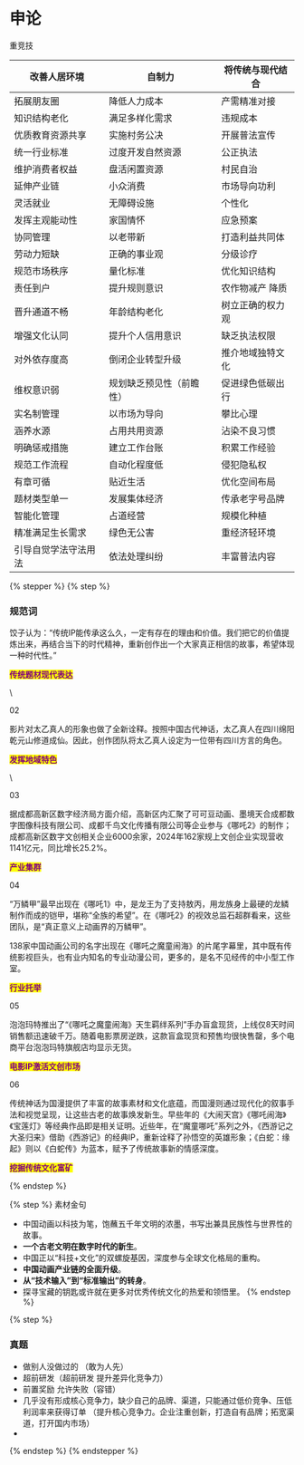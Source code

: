 # 申论

重竞技

| 改善人居环境     | 自制力          | 将传统与现代结合 |
| ---------- | ------------ | -------- |
| 拓展朋友圈      | 降低人力成本       | 产需精准对接   |
| 知识结构老化     | 满足多样化需求      | 违规成本     |
| 优质教育资源共享   | 实施村务公决       | 开展普法宣传   |
| 统一行业标准     | 过度开发自然资源     | 公正执法     |
| 维护消费者权益    | 盘活闲置资源       | 村民自治     |
| 延伸产业链      | 小众消费         | 市场导向功利   |
| 灵活就业       | 无障碍设施        | 个性化      |
| 发挥主观能动性    | 家国情怀         | 应急预案     |
| 协同管理       | 以老带新         | 打造利益共同体  |
| 劳动力短缺      | 正确的事业观       | 分级诊疗     |
| 规范市场秩序     | 量化标准         | 优化知识结构   |
| 责任到户       | 提升规则意识       | 农作物减产 降质 |
| 晋升通道不畅     | 年龄结构老化       | 树立正确的权力观 |
| 增强文化认同     | 提升个人信用意识     | 缺乏执法权限   |
| 对外依存度高     | 倒闭企业转型升级     | 推介地域独特文化 |
| 维权意识弱      | 规划缺乏预见性（前瞻性） | 促进绿色低碳出行 |
| 实名制管理      | 以市场为导向       | 攀比心理     |
| 涵养水源       | 占用共用资源       | 沾染不良习惯   |
| 明确惩戒措施     | 建立工作台账       | 积累工作经验   |
| 规范工作流程     | 自动化程度低       | 侵犯隐私权    |
| 有章可循       | 贴近生活         | 优化空间布局   |
| 题材类型单一     | 发展集体经济       | 传承老字号品牌  |
| 智能化管理      | 占道经营         | 规模化种植    |
| 精准满足生长需求   | 绿色无公害        | 重经济轻环境   |
| 引导自觉学法守法用法 | 依法处理纠纷       | 丰富普法内容   |

{% stepper %}
{% step %}
### 规范词

饺子认为：“传统IP能传承这么久，一定有存在的理由和价值。我们把它的价值提炼出来，再结合当下的时代精神，重新创作出一个大家真正相信的故事，希望体现一种时代性。”

<mark style="color:purple;">**传统题材现代表达**</mark>

\


02

影片对太乙真人的形象也做了全新诠释。按照中国古代神话，太乙真人在四川绵阳乾元山修道成仙。因此，创作团队将太乙真人设定为一位带有四川方言的角色。

<mark style="color:purple;">**发挥地域特色**</mark>

\


03

据成都高新区数字经济局方面介绍，高新区内汇聚了可可豆动画、墨境天合成都数字图像科技有限公司、成都千鸟文化传播有限公司等企业参与《哪吒2》的制作；成都高新区数字文创相关企业6000余家，2024年162家规上文创企业实现营收1141亿元，同比增长25.2%。

<mark style="color:purple;">**产业集群**</mark>



04

“万鳞甲”最早出现在《哪吒1》中，是龙王为了支持敖丙，用龙族身上最硬的龙鳞制作而成的铠甲，堪称“全族的希望”。在《哪吒2》的视效总监石超群看来，这些团队，是“真正意义上动画界的万鳞甲”。

138家中国动画公司的名字出现在《哪吒之魔童闹海》的片尾字幕里，其中既有传统影视巨头，也有业内知名的专业动漫公司，更多的，是名不见经传的中小型工作室。

<mark style="color:purple;">**行业托举**</mark>



05

泡泡玛特推出了“《哪吒之魔童闹海》天生羁绊系列”手办盲盒现货，上线仅8天时间销售额迅速破千万。随着电影票房逆跌，这款盲盒现货和预售均很快售罄，多个电商平台泡泡玛特旗舰店均显示无货。

<mark style="color:purple;">**电影IP激活文创市场**</mark>



06

传统神话为国漫提供了丰富的故事素材和文化底蕴，而国漫则通过现代化的叙事手法和视觉呈现，让这些古老的故事焕发新生。早些年的《大闹天宫》《哪吒闹海》《宝莲灯》等经典作品即是相关证明。近些年，在“魔童哪吒”系列之外，《西游记之大圣归来》借助《西游记》的经典IP，重新诠释了孙悟空的英雄形象；《白蛇：缘起》则以《白蛇传》为蓝本，赋予了传统故事新的情感深度。

<mark style="color:purple;">**挖掘传统文化富矿**</mark>


{% endstep %}

{% step %}
素材金句

* 中国动画以科技为笔，饱蘸五千年文明的浓墨，书写出兼具民族性与世界性的故事。
* **一个古老文明在数字时代的新生**。
* 中国正以“科技+文化”的双螺旋基因，深度参与全球文化格局的重构。
* **中国动画产业链的全面升级**。
* **从“技术输入”到“标准输出”的转身**。
* 探寻宝藏的钥匙或许就在更多对优秀传统文化的热爱和领悟里。
{% endstep %}

{% step %}
### 真题

* 做别人没做过的 （敢为人先）
* 超前研发（超前研发 提升差异化竞争力）
* 前置奖励 允许失败（容错）
* 几乎没有形成核心竞争力，缺少自己的品牌、渠道，只能通过低价竞争、压低利润率来获得订单 （提升核心竞争力。企业注重创新，打造自有品牌；拓宽渠道，打开国内市场）
*
{% endstep %}
{% endstepper %}
